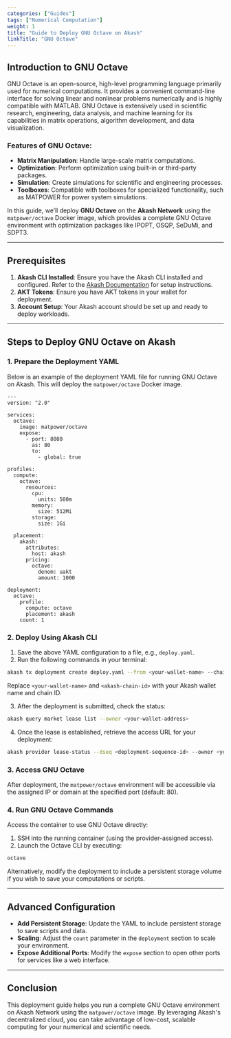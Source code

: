 ```yaml
---
categories: ["Guides"]
tags: ["Numerical Computation"]
weight: 1
title: "Guide to Deploy GNU Octave on Akash"
linkTitle: "GNU Octave"
---
```




## Introduction to GNU Octave

GNU Octave is an open-source, high-level programming language primarily used for numerical computations. It provides a convenient command-line interface for solving linear and nonlinear problems numerically and is highly compatible with MATLAB. GNU Octave is extensively used in scientific research, engineering, data analysis, and machine learning for its capabilities in matrix operations, algorithm development, and data visualization.

### Features of GNU Octave:
- **Matrix Manipulation**: Handle large-scale matrix computations.
- **Optimization**: Perform optimization using built-in or third-party packages.
- **Simulation**: Create simulations for scientific and engineering processes.
- **Toolboxes**: Compatible with toolboxes for specialized functionality, such as MATPOWER for power system simulations.

In this guide, we’ll deploy **GNU Octave** on the **Akash Network** using the `matpower/octave` Docker image, which provides a complete GNU Octave environment with optimization packages like IPOPT, OSQP, SeDuMi, and SDPT3.

---

## Prerequisites

1. **Akash CLI Installed**: Ensure you have the Akash CLI installed and configured. Refer to the [Akash Documentation](docs/deployments/akash-cli/overview/) for setup instructions.
2. **AKT Tokens**: Ensure you have AKT tokens in your wallet for deployment.
3. **Account Setup**: Your Akash account should be set up and ready to deploy workloads.

---

## Steps to Deploy GNU Octave on Akash

### 1. **Prepare the Deployment YAML**

Below is an example of the deployment YAML file for running GNU Octave on Akash. This will deploy the `matpower/octave` Docker image.

```
---
version: "2.0"

services:
  octave:
    image: matpower/octave
    expose:
      - port: 8080
        as: 80
        to:
          - global: true

profiles:
  compute:
    octave:
      resources:
        cpu:
          units: 500m
        memory:
          size: 512Mi
        storage:
          size: 1Gi

  placement:
    akash:
      attributes:
        host: akash
      pricing:
        octave:
          denom: uakt
          amount: 1000

deployment:
  octave:
    profile:
      compute: octave
      placement: akash
    count: 1
```

### 2. **Deploy Using Akash CLI**

1. Save the above YAML configuration to a file, e.g., `deploy.yaml`.
2. Run the following commands in your terminal:

```bash
akash tx deployment create deploy.yaml --from <your-wallet-name> --chain-id <akash-chain-id>
```

Replace `<your-wallet-name>` and `<akash-chain-id>` with your Akash wallet name and chain ID.

3. After the deployment is submitted, check the status:

```bash
akash query market lease list --owner <your-wallet-address>
```

4. Once the lease is established, retrieve the access URL for your deployment:

```bash
akash provider lease-status --dseq <deployment-sequence-id> --owner <your-wallet-address>
```

### 3. **Access GNU Octave**

After deployment, the `matpower/octave` environment will be accessible via the assigned IP or domain at the specified port (default: 80).

### 4. **Run GNU Octave Commands**

Access the container to use GNU Octave directly:

1. SSH into the running container (using the provider-assigned access).
2. Launch the Octave CLI by executing:

```bash
octave
```

Alternatively, modify the deployment to include a persistent storage volume if you wish to save your computations or scripts.

---

## Advanced Configuration

- **Add Persistent Storage**: Update the YAML to include persistent storage to save scripts and data.
- **Scaling**: Adjust the `count` parameter in the `deployment` section to scale your environment.
- **Expose Additional Ports**: Modify the `expose` section to open other ports for services like a web interface.

---

## Conclusion

This deployment guide helps you run a complete GNU Octave environment on Akash Network using the `matpower/octave` image. By leveraging Akash's decentralized cloud, you can take advantage of low-cost, scalable computing for your numerical and scientific needs.